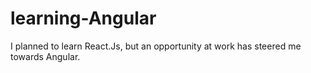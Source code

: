 # learning-Angular
I planned to learn React.Js, but an opportunity at work has steered me towards Angular.
